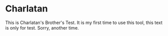 # Charlatan
This is Charlatan's Brother's Test.
It is my first time to use this tool, this text is only for test.
Sorry, another time.

